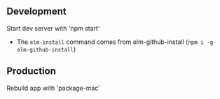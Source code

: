 

## Development

Start dev server with 'npm start'

* The `elm-install` command comes from elm-github-install (`npm i -g elm-github-install`)

## Production

Rebuild app with 'package-mac'
